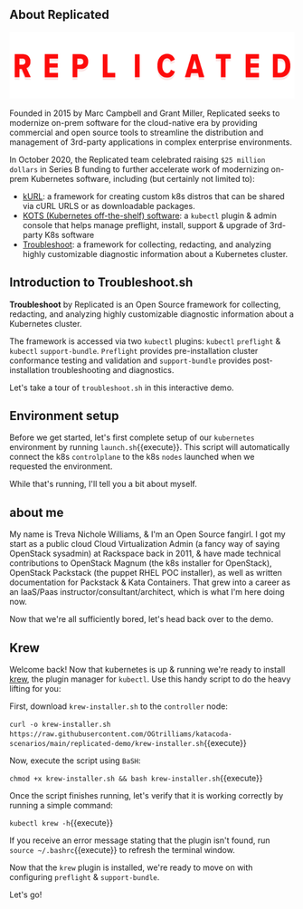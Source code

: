 ## About Replicated
![replicated logo](./assets/replicated-logo.png)

Founded in 2015 by Marc Campbell and Grant Miller, Replicated seeks to modernize on-prem software for the cloud-native era by providing commercial and open source tools to streamline the distribution and management of 3rd-party applications in complex enterprise environments.

In October 2020, the Replicated team celebrated raising `$25 million dollars` in Series B funding to further accelerate work of modernizing on-prem Kubernetes software, including (but certainly not limited to):

- [kURL](http://kurl.sh/): a framework for creating custom k8s distros that can be shared via cURL URLS or as downloadable packages. 
- [KOTS (Kubernetes off-the-shelf) software](https://kots.io/): a `kubectl` plugin & admin console that helps manage preflight, install, support & upgrade of 3rd-party K8s software
- [Troubleshoot](http://troubleshoot.sh/): a framework for collecting, redacting, and analyzing highly customizable diagnostic information about a Kubernetes cluster.

## Introduction to Troubleshoot.sh

**Troubleshoot** by Replicated is an Open Source framework for collecting, redacting, and analyzing highly customizable diagnostic information about a Kubernetes cluster. 

The framework is accessed via two `kubectl` plugins: `kubectl` `preflight` & `kubectl` `support-bundle`. `Preflight` provides pre-installation cluster conformance testing and validation and `support-bundle` provides post-installation troubleshooting and diagnostics.

Let's take a tour of `troubleshoot.sh` in this interactive demo. 


## Environment setup

Before we get started, let's first complete setup of our `kubernetes` environment by running `launch.sh`{{execute}}. This script will automatically connect the k8s `controlplane` to the k8s `nodes` launched when we requested the environment. 

While that's running, I'll tell you a bit about myself. 

## about me

My name is Treva Nichole Williams, & I'm an Open Source fangirl. I got my start as a public cloud Cloud Virtualization Admin (a fancy way of saying OpenStack sysadmin) at Rackspace back in 2011, & have made technical contributions to OpenStack Magnum (the k8s installer for OpenStack), OpenStack Packstack (the puppet RHEL POC installer), as well as written documentation for Packstack & Kata Containers. That grew into a career as an IaaS/Paas instructor/consultant/architect, which is what I'm here doing now.

Now that we're all sufficiently bored, let's head back over to the demo.

## Krew

Welcome back! Now that kubernetes is up & running we're ready to install [krew](https://krew.sigs.k8s.io/docs), the plugin manager for `kubectl`. Use this handy script to do the heavy lifting for you:

First, download `krew-installer.sh` to the `controller` node:

`curl -o krew-installer.sh https://raw.githubusercontent.com/OGtrilliams/katacoda-scenarios/main/replicated-demo/krew-installer.sh`{{execute}}

Now, execute the script using `BaSH`:

`chmod +x krew-installer.sh && bash krew-installer.sh`{{execute}}

Once the script finishes running, let's verify that it is working correctly by running a simple command:

`kubectl krew -h`{{execute}}

If you receive an error message stating that the plugin isn't found, run `source ~/.bashrc`{{execute}} to refresh the terminal window.

Now that the `krew` plugin is installed, we're ready to move on with configuring `preflight` & `support-bundle`. 

Let's go!
